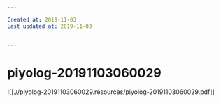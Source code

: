 ```yaml
---

Created at: 2019-11-03
Last updated at: 2019-11-03


---
```


# piyolog-20191103060029


![[.//piyolog-20191103060029.resources/piyolog-20191103060029.pdf]]

